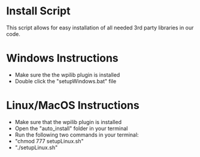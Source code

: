 # Install Script

This script allows for easy installation of all needed 3rd party libraries in our code.

# Windows Instructions

- Make sure the the wpilib plugin is installed
- Double click the "setupWindows.bat" file

# Linux/MacOS Instructions

- Make sure that the wpilib plugin is installed
- Open the "auto_install" folder in your terminal
- Run the following two commands in your terminal: 
 - "chmod 777 setupLinux.sh"
 - "./setupLinux.sh"


